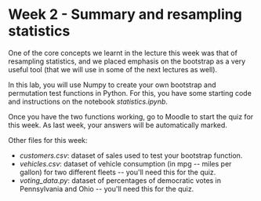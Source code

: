 # Week 2 - Summary and resampling statistics

One of the core concepts we learnt in the lecture this week was that of resampling statistics, and we placed emphasis on the bootstrap as a very useful tool (that we will use in some of the next lectures as well).

In this lab, you will use Numpy to create your own bootstrap and permutation test functions in Python.
For this, you have some starting code and instructions on the notebook _statistics.ipynb_.

Once you have the two functions working, go to Moodle to start the quiz for this week.
As last week, your answers will be automatically marked.

Other files for this week:

- _customers.csv_: dataset of sales used to test your bootstrap function.
- _vehicles.csv_: dataset of vehicle consumption (in mpg -- miles per gallon) for two different fleets -- you'll need this for the quiz.
- _voting\_data.py_: dataset of percentages of democratic votes in Pennsylvania and Ohio -- you'll need this for the quiz.
